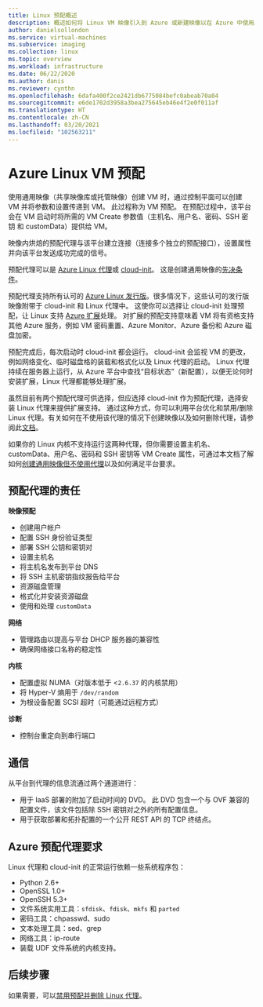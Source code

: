 ```yaml
---
title: Linux 预配概述
description: 概述如何将 Linux VM 映像引入到 Azure 或新建映像以在 Azure 中使用。
author: danielsollondon
ms.service: virtual-machines
ms.subservice: imaging
ms.collection: linux
ms.topic: overview
ms.workload: infrastructure
ms.date: 06/22/2020
ms.author: danis
ms.reviewer: cynthn
ms.openlocfilehash: 6dafa400f2ce2421db6775084befc0abeab70a04
ms.sourcegitcommit: e6de1702d3958a3bea275645eb46e4f2e0f011af
ms.translationtype: HT
ms.contentlocale: zh-CN
ms.lasthandoff: 03/20/2021
ms.locfileid: "102563211"
---
```

# <a name="azure-linux-vm-provisioning"></a>Azure Linux VM 预配
使用通用映像（共享映像库或托管映像）创建 VM 时，通过控制平面可以创建 VM 并将参数和设置传递到 VM。 此过程称为 VM 预配。 在预配过程中，该平台会在 VM 启动时将所需的 VM Create 参数值（主机名、用户名、密码、SSH 密钥 和 customData）提供给 VM。 

映像内烘焙的预配代理与该平台建立连接（连接多个独立的预配接口），设置属性并向该平台发送成功完成的信号。 

预配代理可以是 [Azure Linux 代理](../extensions/agent-linux.md)或 [cloud-init](./using-cloud-init.md)。 这是创建通用映像的[先决条件](create-upload-generic.md)。

预配代理支持所有认可的 [Azure Linux 发行版](./endorsed-distros.md)。很多情况下，这些认可的发行版映像附带于 cloud-init 和 Linux 代理中。 这使你可以选择让 cloud-init 处理预配，让 Linux 支持 [Azure 扩展](../extensions/features-windows.md)处理。 对扩展的预配支持意味着 VM 将有资格支持其他 Azure 服务，例如 VM 密码重置、Azure Monitor、Azure 备份和 Azure 磁盘加密。

预配完成后，每次启动时 cloud-init 都会运行。 cloud-init 会监视 VM 的更改，例如网络变化、临时磁盘格的装载和格式化以及 Linux 代理的启动。 Linux 代理持续在服务器上运行，从 Azure 平台中查找“目标状态”（新配置），以便无论何时安装扩展，Linux 代理都能够处理扩展。

虽然目前有两个预配代理可供选择，但应选择 cloud-init 作为预配代理，选择安装 Linux 代理来提供扩展支持。 通过这种方式，你可以利用平台优化和禁用/删除 Linux 代理。有关如何在不使用该代理的情况下创建映像以及如何删除代理，请参阅此[文档](disable-provisioning.md)。

如果你的 Linux 内核不支持运行这两种代理，但你需要设置主机名、customData、用户名、密码和 SSH 密钥等 VM Create 属性，可通过本文档了解如何[创建通用映像但不使用代理](no-agent.md)以及如何满足平台要求。


## <a name="provisioning-agent-responsibilities"></a>预配代理的责任

**映像预配**
  
- 创建用户帐户
- 配置 SSH 身份验证类型
- 部署 SSH 公钥和密钥对
- 设置主机名
- 将主机名发布到平台 DNS
- 将 SSH 主机密钥指纹报告给平台
- 资源磁盘管理
- 格式化并安装资源磁盘
- 使用和处理 `customData`
 
**网络**
  
- 管理路由以提高与平台 DHCP 服务器的兼容性
- 确保网络接口名称的稳定性

**内核**
  
- 配置虚拟 NUMA（对版本低于 <`2.6.37` 的内核禁用）
- 将 Hyper-V 熵用于 `/dev/random`
- 为根设备配置 SCSI 超时（可能通过远程方式）

**诊断**
  
- 控制台重定向到串行端口

## <a name="communication"></a>通信
从平台到代理的信息流通过两个通道进行：

- 用于 IaaS 部署的附加了启动时间的 DVD。 此 DVD 包含一个与 OVF 兼容的配置文件，该文件包括除 SSH 密钥对之外的所有配置信息。
- 用于获取部署和拓扑配置的一个公开 REST API 的 TCP 终结点。


## <a name="azure-provisioning-agent-requirements"></a>Azure 预配代理要求
Linux 代理和 cloud-init 的正常运行依赖一些系统程序包：
- Python 2.6+
- OpenSSL 1.0+
- OpenSSH 5.3+
- 文件系统实用工具：`sfdisk`、`fdisk`、`mkfs` 和 `parted`
- 密码工具：chpasswd、sudo
- 文本处理工具：sed、grep
- 网络工具：ip-route
- 装载 UDF 文件系统的内核支持。

## <a name="next-steps"></a>后续步骤

如果需要，可以[禁用预配并删除 Linux 代理](disable-provisioning.md)。
